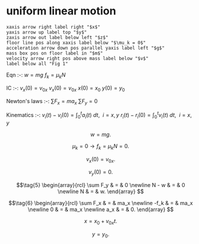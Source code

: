 # uniform linear motion
```
xaxis arrow right label right "$x$"
yaxis arrow up label top "$y$"
zaxis arrow out label below left "$z$"
floor line pos along xaxis label below "$\mu_k = 0$"
acceleration arrow down pos parallel yaxis label left "$g$"
mass box pos on floor label in "$m$"
velocity arrow right pos above mass label below "$v$"
label below all "Fig 1"
```

Eqn
:-:
$w = mg$
$f_k = \mu_k N$

IC
:-:
$v_x(0) = v_{0x}$
$v_x(0) = v_{0x}$
$x(0) = x_0$
$y(0) = y_0$

Newton's laws
:-:
$\sum F_x = ma_x$
$\sum F_y = 0$

Kinematics
:-:
$\displaystyle v_i(t) - v_i(0) = \int_0^t a_i(t) \ dt, \ \ i = x, y$
$\displaystyle r_i(t) - r_i(0) = \int_0^t v_i(t) \ dt, \ \ i = x, y$

$$\tag{1}
w = mg.
$$

$$\tag{2}
\mu_k = 0 \rightarrow f_k = \mu_k N = 0.
$$

$$\tag{3}
v_x(0) = v_{0x}.
$$

$$\tag{4}
v_y(0) = 0.
$$

$$\tag{5}
\begin{array}{rcl}
\sum F_y & = & 0 \newline
N - w & = & 0 \newline
N & = & w.
\end{array}
$$

$$\tag{6}
\begin{array}{rcl}
\sum F_x & = & ma_x \newline
-f_k & = & ma_x \newline
0 & = & ma_x \newline
a_x & = & 0.
\end{array}
$$

$$\tag{7}
x = x_0 + v_{0x} t.
$$

$$\tag{8}
y = y_0.
$$
